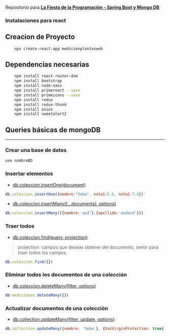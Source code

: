 
Repositorio para **[La Fiesta de la Programación - Spring Boot y Mongo DB](https://youtu.be/BgAdXIjbNSY)**

### Instalaciones para react

## Creacion de Proyecto

```bash
    npx create-react-app medicionplantasweb
```

## Dependencias necesarias

```bash
    npm install react-router-dom
    npm install bootstrap
    npm install node-sass
    npm install primereact --save
    npm install primeicons --save
    npm install redux
    npm install redux-thunk
    npm install axios
    npm install sweetalert2
```


## Queries básicas de mongoDB 
---
### Crear una base de datos

```js
use nombreBD
```

### Insertar elementos
* [db.coleccion.insertOne(document)](https://docs.mongodb.com/manual/reference/method/db.collection.insertOne/)
```js
db.coleccion.insertOne({nombre:"Seba", nota1:5.6, nota2:7.0})`  
```
* [db.coleccion.insertMany([...documents], options)](https://docs.mongodb.com/manual/reference/method/db.collection.insertMany/)
```js
db.coleccion.insertMany([{nombre:'asd'},{apellido:'asdasd'}])
```

### Traer todos
* [db.coleccion.find(query, projection)](https://docs.mongodb.com/manual/reference/method/db.collection.find/)
> projection: campos que deseas obtener del documento, omitir para traer todos los campos. 
```js
db.coleccion.find({})
```

### Eliminar todos los documentos de una colección
* [db.coleccion.deleteMany(filter, options)](https://docs.mongodb.com/manual/reference/method/db.collection.deleteMany/)
```js
db.mediciones.deleteMany({})
```

### Actualizar documentos de una colección
* [ db.collection.updateMany(filter, update, options)](https://docs.mongodb.com/manual/reference/method/db.collection.updateMany/#db.collection.updateMany)
```js
db.collection.updateMany({nombre: 'Seba'}, {hasVirginProtection: true})
```